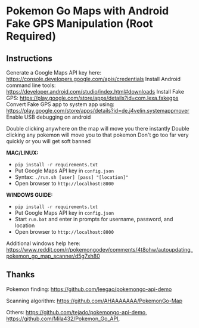 # Pokemon Go Maps with Android Fake GPS Manipulation (Root Required)

## Instructions
Generate a Google Maps API key here: https://console.developers.google.com/apis/credentials
Install Android command line tools: https://developer.android.com/studio/index.html#downloads
Install Fake GPS: https://play.google.com/store/apps/details?id=com.lexa.fakegps
Convert Fake GPS app to system app using: https://play.google.com/store/apps/details?id=de.j4velin.systemappmover
Enable USB debugging on android

Double clicking anywhere on the map will move you there instantly
Double clicking any pokemon will move you to that pokemon
Don't go too far very quickly or you will get soft banned

**MAC/LINUX:**

* `pip install -r requirements.txt`
* Put Google Maps API key in `config.json`
* Syntax: `./run.sh [user] [pass] "[location]"`
* Open browser to `http://localhost:8000`

**WINDOWS GUIDE:**

* `pip install -r requirements.txt`
* Put Google Maps API key in `config.json`
* Start `run.bat` and enter in prompts for username, password, and location
* Open browser to `http://localhost:8000`

Additional windows help here: https://www.reddit.com/r/pokemongodev/comments/4t8ohw/autoupdating_pokemon_go_map_scanner/d5g7xh80

## Thanks

Pokemon finding: https://github.com/leegao/pokemongo-api-demo

Scanning algorithm: https://github.com/AHAAAAAAA/PokemonGo-Map

Others: https://github.com/tejado/pokemongo-api-demo, https://github.com/Mila432/Pokemon_Go_API,

